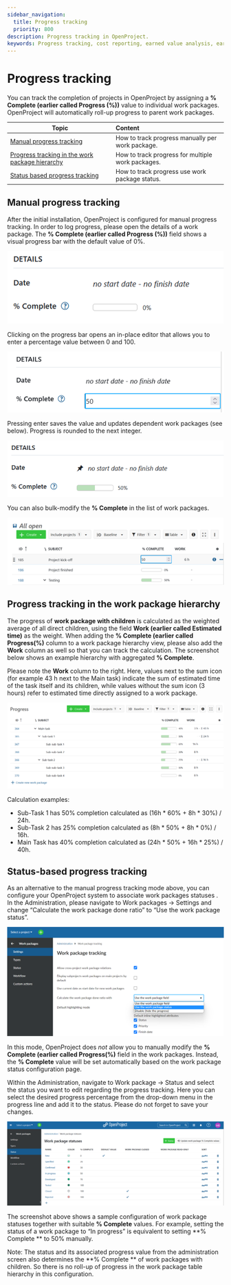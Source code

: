 ```yaml
---
sidebar_navigation:
  title: Progress tracking
  priority: 800
description: Progress tracking in OpenProject.
keywords: Progress tracking, cost reporting, earned value analysis, earned value management
---
```


# Progress tracking

You can track the completion of projects in OpenProject by assigning
a **% Complete (earlier called Progress (%))** value to individual work packages.
OpenProject will automatically roll-up progress to parent work packages.

| Topic                                                                                               | Content                                           |
|-----------------------------------------------------------------------------------------------------|:--------------------------------------------------|
| [Manual progress tracking](#manual-progress-tracking)                                               | How to track progress manually per work package.  |
| [Progress tracking in the work package hierarchy](#progress-tracking-in-the-work-package-hierarchy) | How to track progress for multiple work packages. |
| [Status based progress tracking](#status-based-progress-tracking)                                   | How to track progress use work package status.    |

## Manual progress tracking

After the initial installation, OpenProject is configured
for manual progress tracking. In order to log progress,
please open the details of a work package.
The **% Complete (earlier called Progress (%))** field shows a visual progress bar with
the default value of 0%.

![Work package progress field](progress-tracking-wp-field.png)

Clicking on the progress bar opens an in-place editor
that allows you to enter a percentage value between 0 and 100.

![Work package progress field with editor](progress-tracking-wp-field-editor.png)

Pressing enter saves the value and updates dependent work packages (see below).
Progress is rounded to the next integer.

![Work package progress field with 50%](progress-tracking-wp-field-50perc.png)

You can also bulk-modify the **% Complete** in the list of work packages.

![Bulk editing progress](progress-tracking-bulk-editing.png)

## Progress tracking in the work package hierarchy

The progress of **work package with children** is calculated as the weighted average of all direct children, using the field **Work (earlier called Estimated time)** as the weight.
When adding the **% Complete (earlier called Progress(%)** column to a work package hierarchy view, please also add the **Work**
column as well so that you can track the calculation.
The screenshot below shows an example hierarchy with aggregated **% Complete**.

Please note the **Work** column to the right.
Here, values next to the sum icon (for example 43 h next to the  Main task) indicate the sum of estimated time of the task itself and its children, while values without the sum icon (3 hours) refer to estimated time directly assigned to a work package.

![Progress calculation in the WP hierarchy](progress-tracking-hierarchy-progress.png)

Calculation examples:
 * Sub-Task 1 has 50% completion calculated as (16h * 60% + 8h * 30%) / 24h.
 * Sub-Task 2 has 25% completion calculated as (8h * 50% + 8h * 0%) / 16h.
 * Main Task has 40% completion calculated as (24h * 50% + 16h * 25%) / 40h.

## Status-based progress tracking

As an alternative to the manual progress tracking mode above, you can configure
your OpenProject system to associate work packages statuses .
In the Administration, please navigate to Work packages -> Settings and change “Calculate the work package done ratio” to
“Use the work package status”.

![Change calculate the work package done ratio](image-20221102110738283.png)

In this mode, OpenProject does _not_ allow you to manually modify the
**% Complete (earlier called Progress(%)** field in the work packages.
Instead, the **% Complete** value will be set automatically based on the work package
status configuration page.

Within the Administration, navigate to Work package -> Status and select the status you want to edit regarding the progress tracking. Here you can select the desired progress percentage from the drop-down menu in the progress line and add it to the status. Please do not forget to save your changes.

![Progress calculation in the WP hierarchy](progress-tracking-admin-status-percentage-new.png)

The screenshot above shows a sample configuration of work package statuses together with suitable **% Complete**  values.
For example, setting the status of a work package to “In progress”
is equivalent to setting **% Complete ** to 50% manually.

Note: The status and its associated progress value from the
administration screen also determines the **% Complete ** of
work packages with children. So there is no roll-up of progress
in the work package table hierarchy in this configuration.
